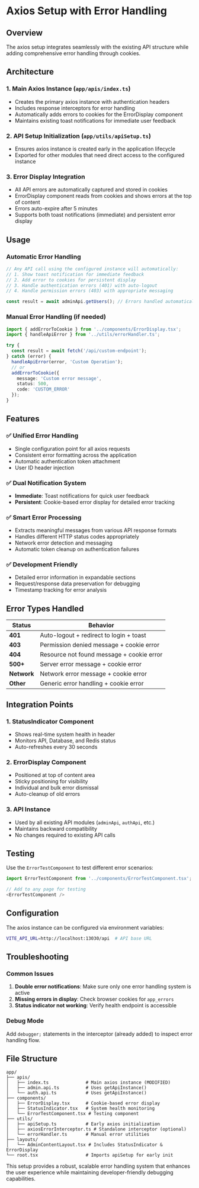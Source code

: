 # Axios Setup with Error Handling

## Overview
The axios setup integrates seamlessly with the existing API structure while adding comprehensive error handling through cookies.

## Architecture

### 1. **Main Axios Instance** (`app/apis/index.ts`)
- Creates the primary axios instance with authentication headers
- Includes response interceptors for error handling
- Automatically adds errors to cookies for the ErrorDisplay component
- Maintains existing toast notifications for immediate user feedback

### 2. **API Setup Initialization** (`app/utils/apiSetup.ts`)
- Ensures axios instance is created early in the application lifecycle
- Exported for other modules that need direct access to the configured instance

### 3. **Error Display Integration**
- All API errors are automatically captured and stored in cookies
- ErrorDisplay component reads from cookies and shows errors at the top of content
- Errors auto-expire after 5 minutes
- Supports both toast notifications (immediate) and persistent error display

## Usage

### Automatic Error Handling
```typescript
// Any API call using the configured instance will automatically:
// 1. Show toast notification for immediate feedback
// 2. Add error to cookies for persistent display
// 3. Handle authentication errors (401) with auto-logout
// 4. Handle permission errors (403) with appropriate messaging

const result = await adminApi.getUsers(); // Errors handled automatically
```

### Manual Error Handling (if needed)
```typescript
import { addErrorToCookie } from '../components/ErrorDisplay.tsx';
import { handleApiError } from '../utils/errorHandler.ts';

try {
  const result = await fetch('/api/custom-endpoint');
} catch (error) {
  handleApiError(error, 'Custom Operation');
  // or
  addErrorToCookie({
    message: 'Custom error message',
    status: 500,
    code: 'CUSTOM_ERROR'
  });
}
```

## Features

### ✅ **Unified Error Handling**
- Single configuration point for all axios requests
- Consistent error formatting across the application
- Automatic authentication token attachment
- User ID header injection

### ✅ **Dual Notification System**
- **Immediate**: Toast notifications for quick user feedback
- **Persistent**: Cookie-based error display for detailed error tracking

### ✅ **Smart Error Processing**
- Extracts meaningful messages from various API response formats
- Handles different HTTP status codes appropriately
- Network error detection and messaging
- Automatic token cleanup on authentication failures

### ✅ **Development Friendly**
- Detailed error information in expandable sections
- Request/response data preservation for debugging
- Timestamp tracking for error analysis

## Error Types Handled

| Status | Behavior |
|--------|----------|
| **401** | Auto-logout + redirect to login + toast |
| **403** | Permission denied message + cookie error |
| **404** | Resource not found message + cookie error |
| **500+** | Server error message + cookie error |
| **Network** | Network error message + cookie error |
| **Other** | Generic error handling + cookie error |

## Integration Points

### 1. **StatusIndicator Component**
- Shows real-time system health in header
- Monitors API, Database, and Redis status
- Auto-refreshes every 30 seconds

### 2. **ErrorDisplay Component**
- Positioned at top of content area
- Sticky positioning for visibility
- Individual and bulk error dismissal
- Auto-cleanup of old errors

### 3. **API Instance**
- Used by all existing API modules (`adminApi`, `authApi`, etc.)
- Maintains backward compatibility
- No changes required to existing API calls

## Testing

Use the `ErrorTestComponent` to test different error scenarios:
```typescript
import ErrorTestComponent from '../components/ErrorTestComponent.tsx';

// Add to any page for testing
<ErrorTestComponent />
```

## Configuration

The axios instance can be configured via environment variables:
```bash
VITE_API_URL=http://localhost:13030/api  # API base URL
```

## Troubleshooting

### Common Issues
1. **Double error notifications**: Make sure only one error handling system is active
2. **Missing errors in display**: Check browser cookies for `app_errors`
3. **Status indicator not working**: Verify health endpoint is accessible

### Debug Mode
Add `debugger;` statements in the interceptor (already added) to inspect error handling flow.

## File Structure
```
app/
├── apis/
│   ├── index.ts              # Main axios instance (MODIFIED)
│   ├── admin.api.ts          # Uses getApiInstance()
│   └── auth.api.ts           # Uses getApiInstance()
├── components/
│   ├── ErrorDisplay.tsx      # Cookie-based error display
│   ├── StatusIndicator.tsx   # System health monitoring
│   └── ErrorTestComponent.tsx # Testing component
├── utils/
│   ├── apiSetup.ts           # Early axios initialization
│   ├── axiosErrorInterceptor.ts # Standalone interceptor (optional)
│   └── errorHandler.ts       # Manual error utilities
├── layouts/
│   └── AdminContentLayout.tsx # Includes StatusIndicator & ErrorDisplay
└── root.tsx                  # Imports apiSetup for early init
```

This setup provides a robust, scalable error handling system that enhances the user experience while maintaining developer-friendly debugging capabilities.